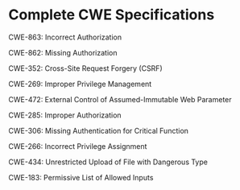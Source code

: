

# Complete CWE Specifications

CWE-863: Incorrect Authorization

CWE-862: Missing Authorization

CWE-352: Cross-Site Request Forgery (CSRF)

CWE-269: Improper Privilege Management

CWE-472: External Control of Assumed-Immutable Web Parameter

CWE-285: Improper Authorization

CWE-306: Missing Authentication for Critical Function

CWE-266: Incorrect Privilege Assignment

CWE-434: Unrestricted Upload of File with Dangerous Type

CWE-183: Permissive List of Allowed Inputs